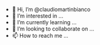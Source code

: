 - 👋 Hi, I’m @claudiomartinbianco
- 👀 I’m interested in ...
- 🌱 I’m currently learning ...
- 💞️ I’m looking to collaborate on ...
- 📫 How to reach me ...

<!---
claudiomartinbianco/claudiomartinbianco is a ✨ special ✨ repository because its `README.md` (this file) appears on your GitHub profile.
You can click the Preview link to take a look at your changes.
--->
